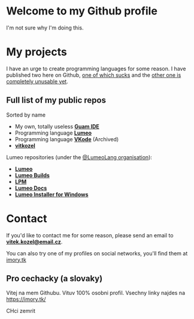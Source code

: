 # Welcome to my Github profile

I'm not sure why I'm doing this.

# My projects

I have an urge to create programming languages for some reason. I have published two here on Github, [one of which sucks](https://github.com/vitkozel/VKode) and the [other one is completely unusable yet](https://github.com/vitkozel/Lumeo).

## Full list of my public repos

Sorted by name

* My own, totally useless **[Guam IDE](https://github.com/vitkozel/Guam-IDE)**
* Programming language **[Lumeo](https://github.com/vitkozel/Lumeo)**
* Programming language **[VKode](https://github.com/vitkozel/VKode)** (Archived)
* **[vitkozel](https://github.com/vitkozel/vitkozel)**


Lumeo repositories (under the [@LumeoLang organisation](https://github.com/LumeoLang/)):
* **[Lumeo](https://github.com/LumeoLang/Lumeo)**
* **[Lumeo Builds](https://github.com/LumeoLang/Builds)**
* **[LPM](https://github.com/LumeoLang/LPM)**
* **[Lumeo Docs](https://github.com/LumeoLang/Docs)**
* **[Lumeo Installer for Windows](https://github.com/LumeoLang/WinInstaller)**

# Contact

If you'd like to contact me for some reason, please send an email to **vitek.kozel@email.cz**.

You can also try one of my profiles on social networks, you'll find them at [imory.tk](http://imory.tk)

## Pro cechacky (a slovaky)
Vitej na mem Githubu. Vituv 100% osobni profil. Vsechny linky najdes na 
https://imory.tk/

CHci zemrit
